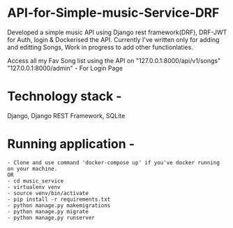 # API-for-Simple-music-Service-DRF
Developed a simple music API using Django rest framework(DRF), DRF-JWT for Auth, login &amp; Dockerised the API. 
Currently I've written only for adding and editting Songs, Work in progress to add other functionlaties. 

Access all my Fav Song list using the API on "127.0.0.1:8000/api/v1/songs"
"127.0.0.1:8000/admin" - For Login Page 

# Technology stack - 
Django,
Django REST Framework,
SQLite


# Running application - 
    - Clone and use command 'docker-compose up' if you've docker running on your machine.
    OR
    - cd music_service
    - virtualenv venv
    - source venv/bin/activate
    - pip install -r requirements.txt
    - python manage.py makemigrations
    - python manage.py migrate
    - python manage.py runserver
    
